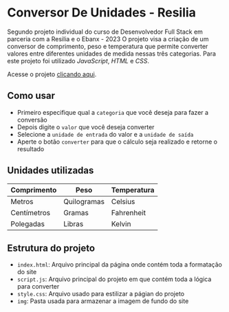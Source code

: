 # Conversor De Unidades - Resilia

Segundo projeto individual do curso de Desenvolvedor Full Stack em parceria com a Resilia e o Ebanx - 2023 
O projeto visa a criação de um conversor de comprimento, peso e temperatura que permite converter valores entre diferentes unidades de medida nessas três categorias. 
Para este projeto foi utilizado *JavaScript*, *HTML* e *CSS*.

Acesse o projeto [clicando aqui](https://thzzao.github.io/ConversorDeMedidasResilia/).

## Como usar
- Primeiro especifique qual a `categoria` que você deseja para fazer a conversão
- Depois digite o `valor` que você deseja converter
- Selecione a `unidade de entrada` do valor e a `unidade de saída`
- Aperte o botão `converter` para que o cálculo seja realizado e retorne o resultado

## Unidades utilizadas 
| Comprimento | Peso | Temperatura |
|-|-|-|
|Metros|Quilogramas|Celsius|
|Centímetros|Gramas|Fahrenheit|
|Polegadas|Libras|Kelvin|

## Estrutura do projeto
- `index.html`: Arquivo principal da página onde contém toda a formatação do site
- `script.js`: Arquivo principal do projeto em que contém toda a lógica para converter
- `style.css`: Arquivo usado para estilizar a págian do projeto
- `img`: Pasta usada para armazenar a imagem de fundo do site






